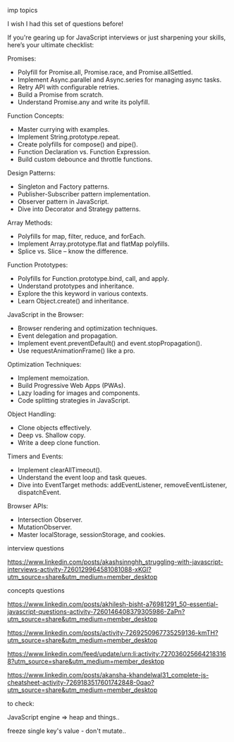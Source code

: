 
imp topics

I wish I had this set of questions before!  
  
If you're gearing up for JavaScript interviews or just sharpening your skills, here’s your ultimate checklist:  
  
Promises:  
- Polyfill for Promise.all, Promise.race, and Promise.allSettled.  
- Implement Async.parallel and Async.series for managing async tasks.  
- Retry API with configurable retries.  
- Build a Promise from scratch.  
- Understand Promise.any and write its polyfill.  
  
Function Concepts:  
- Master currying with examples.  
- Implement String.prototype.repeat.  
- Create polyfills for compose() and pipe().  
- Function Declaration vs. Function Expression.  
- Build custom debounce and throttle functions.  
  
Design Patterns:  
- Singleton and Factory patterns.  
- Publisher-Subscriber pattern implementation.  
- Observer pattern in JavaScript.  
- Dive into Decorator and Strategy patterns.  
  
Array Methods:  
- Polyfills for map, filter, reduce, and forEach.  
- Implement Array.prototype.flat and flatMap polyfills.  
- Splice vs. Slice – know the difference.  
  
Function Prototypes:  
- Polyfills for Function.prototype.bind, call, and apply.  
- Understand prototypes and inheritance.  
- Explore the this keyword in various contexts.  
- Learn Object.create() and inheritance.  
  
JavaScript in the Browser:  
- Browser rendering and optimization techniques.  
- Event delegation and propagation.  
- Implement event.preventDefault() and event.stopPropagation().  
- Use requestAnimationFrame() like a pro.  
  
Optimization Techniques:  
- Implement memoization.  
- Build Progressive Web Apps (PWAs).  
- Lazy loading for images and components.  
- Code splitting strategies in JavaScript.  
  
Object Handling:  
- Clone objects effectively.  
- Deep vs. Shallow copy.  
- Write a deep clone function.  
  
Timers and Events:  
- Implement clearAllTimeout().  
- Understand the event loop and task queues.  
- Dive into EventTarget methods: addEventListener, removeEventListener, dispatchEvent.  
  
Browser APIs:  
- Intersection Observer.  
- MutationObserver.  
- Master localStorage, sessionStorage, and cookies.


interview questions

https://www.linkedin.com/posts/akashsinnghh_struggling-with-javascript-interviews-activity-7260129964581081088-xKGl?utm_source=share&utm_medium=member_desktop




concepts questions

https://www.linkedin.com/posts/akhilesh-bisht-a76981291_50-essential-javascript-questions-activity-7260146408379305986-ZaPn?utm_source=share&utm_medium=member_desktop



https://www.linkedin.com/posts/activity-7269250967735259136-kmTH?utm_source=share&utm_medium=member_desktop


https://www.linkedin.com/feed/update/urn:li:activity:7270360256642183168?utm_source=share&utm_medium=member_desktop


https://www.linkedin.com/posts/akansha-khandelwal31_complete-js-cheatsheet-activity-7269183517601742848-0qao?utm_source=share&utm_medium=member_desktop


to check:

JavaScript engine => heap and things.. 

freeze single key's value - don't mutate..

